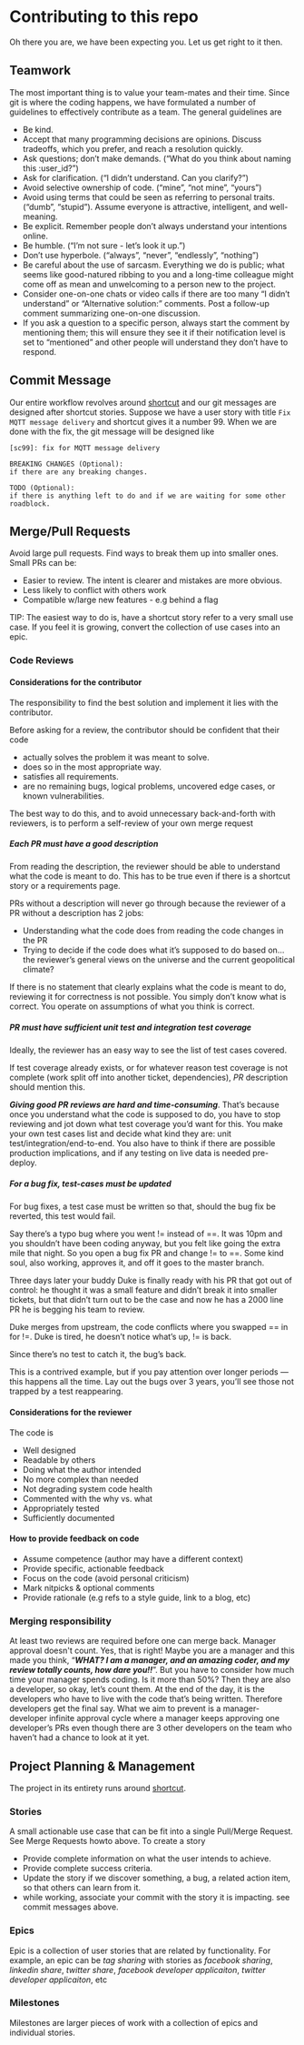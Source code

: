# Contributing to this repo

Oh there you are, we have been expecting you. Let us get right to it then.

## Teamwork

The most important thing is to value your team-mates and their time. Since git is where the coding happens, we have formulated a number of guidelines to effectively contribute as a team. The general guidelines are

- Be kind.
- Accept that many programming decisions are opinions. Discuss tradeoffs, which you prefer, and reach a resolution quickly.
- Ask questions; don’t make demands. (“What do you think about naming this :user_id?”)
- Ask for clarification. (“I didn’t understand. Can you clarify?”)
- Avoid selective ownership of code. (“mine”, “not mine”, “yours”)
- Avoid using terms that could be seen as referring to personal traits. (“dumb”, “stupid”). Assume everyone is attractive, intelligent, and well-meaning.
- Be explicit. Remember people don’t always understand your intentions online.
- Be humble. (“I’m not sure - let’s look it up.”)
- Don’t use hyperbole. (“always”, “never”, “endlessly”, “nothing”)
- Be careful about the use of sarcasm. Everything we do is public; what seems like good-natured ribbing to you and a long-time colleague might come off as mean and unwelcoming to a person new to the project.
- Consider one-on-one chats or video calls if there are too many “I didn’t understand” or “Alternative solution:” comments. Post a follow-up comment summarizing one-on-one discussion.
- If you ask a question to a specific person, always start the comment by mentioning them; this will ensure they see it if their notification level is set to “mentioned” and other people will understand they don’t have to respond.

## Commit Message

Our entire workflow revolves around [shortcut](https://app.shortcut.com/ctrplane) and our git messages are designed after shortcut stories.
Suppose we have a user story with title `Fix MQTT message delivery` and shortcut gives it a number 99. When we are done with the fix, the git message will be designed like

```docs
[sc99]: fix for MQTT message delivery

BREAKING CHANGES (Optional):
if there are any breaking changes.

TODO (Optional):
if there is anything left to do and if we are waiting for some other roadblock.
```

## Merge/Pull Requests

Avoid large pull requests. Find ways to break them up into smaller ones. Small PRs can be:

- Easier to review. The intent is clearer and mistakes are more obvious.
- Less likely to conflict with others work
- Compatible w/large new features - e.g behind a flag

TIP: The easiest way to do is, have a shortcut story refer to a very small use case. If you feel it is growing, convert the collection of use cases into an epic.

### Code Reviews

#### Considerations for the contributor

The responsibility to find the best solution and implement it lies with the contributor.

Before asking for a review, the contributor should be confident that their code

- actually solves the problem it was meant to solve.
- does so in the most appropriate way.
- satisfies all requirements.
- are no remaining bugs, logical problems, uncovered edge cases, or known vulnerabilities.

The best way to do this, and to avoid unnecessary back-and-forth with reviewers, is to perform a self-review of your own merge request

##### Each PR must have a good description

From reading the description, the reviewer should be able to understand what the code is meant to do. This has to be true even if there is a shortcut story or a requirements page.

PRs without a description will never go through because the reviewer of a PR without a description has 2 jobs:

- Understanding what the code does from reading the code changes in the PR
- Trying to decide if the code does what it’s supposed to do based on… the reviewer’s general views on the universe and the current geopolitical climate?

If there is no statement that clearly explains what the code is meant to do, reviewing it for correctness is not possible. You simply don’t know what is correct. You operate on assumptions of what you think is correct.

##### PR must have sufficient unit test and integration test coverage

Ideally, the reviewer has an easy way to see the list of test cases covered.

If test coverage already exists, or for whatever reason test coverage is not complete (work split off into another ticket, dependencies), _PR_ description should mention this.

**_Giving good PR reviews are hard and time-consuming_**. That’s because once you understand what the code is supposed to do, you have to stop reviewing and jot down what test coverage you’d want for this. You make your own test cases list and decide what kind they are: unit test/integration/end-to-end.
You also have to think if there are possible production implications, and if any testing on live data is needed pre-deploy.

##### For a bug fix, test-cases must be updated

For bug fixes, a test case must be written so that, should the bug fix be reverted, this test would fail.

Say there’s a typo bug where you went != instead of ==. It was 10pm and you shouldn’t have been coding anyway, but you felt like going the extra mile that night. So you open a bug fix PR and change != to ==. Some kind soul, also working, approves it, and off it goes to the master branch.

Three days later your buddy Duke is finally ready with his PR that got out of control: he thought it was a small feature and didn’t break it into smaller tickets, but that didn’t turn out to be the case and now he has a 2000 line PR he is begging his team to review.

Duke merges from upstream, the code conflicts where you swapped == in for !=. Duke is tired, he doesn’t notice what’s up, != is back.

Since there’s no test to catch it, the bug’s back.

This is a contrived example, but if you pay attention over longer periods — this happens all the time. Lay out the bugs over 3 years, you’ll see those not trapped by a test reappearing.

#### Considerations for the reviewer

The code is

- Well designed
- Readable by others
- Doing what the author intended
- No more complex than needed
- Not degrading system code health
- Commented with the why vs. what
- Appropriately tested
- Sufficiently documented

#### How to provide feedback on code

- Assume competence (author may have a different context)
- Provide specific, actionable feedback
- Focus on the code (avoid personal criticism)
- Mark nitpicks & optional comments
- Provide rationale (e.g refs to a style guide, link to a blog, etc)

### Merging responsibility

At least two reviews are required before one can merge back. Manager approval doesn't count. Yes, that is right! Maybe you are a manager and this made you think, “**_WHAT? I am a manager, and an amazing coder, and my review totally counts, how dare you!!_**”. But you have to consider how much time your manager spends coding. Is it more than 50%? Then they are also a developer, so okay, let’s count them. At the end of the day, it is the developers who have to live with the code that’s being written. Therefore developers get the final say. What we aim to prevent is a manager-developer infinite approval cycle where a manager keeps approving one developer’s PRs even though there are 3 other developers on the team who haven’t had a chance to look at it yet.

## Project Planning & Management

The project in its entirety runs around [shortcut](https://shortcut.io/qtmready).

### Stories

A small actionable use case that can be fit into a single Pull/Merge Request. See Merge Requests howto above. To create a story

- Provide complete information on what the user intends to achieve.
- Provide complete success criteria.
- Update the story if we discover something, a bug, a related action item, so that others can learn from it.
- while working, associate your commit with the story it is impacting. see commit messages above.

### Epics

Epic is a collection of user stories that are related by functionality. For example, an epic can be _tag sharing_ with stories as _facebook sharing_, _linkedin share_, _twitter share_, _facebook developer applicaiton_, _twitter developer applicaiton_, etc

### Milestones

Milestones are larger pieces of work with a collection of epics and individual stories.
